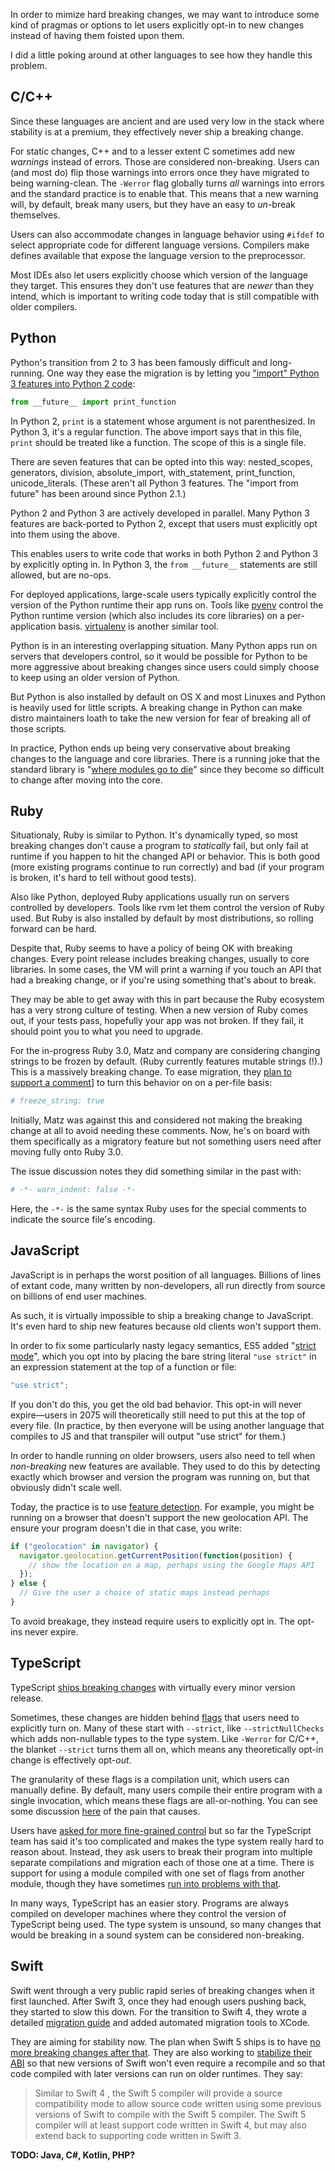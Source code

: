 In order to mimize hard breaking changes, we may want to introduce some kind
of pragmas or options to let users explicitly opt-in to new changes instead of
having them foisted upon them.

I did a little poking around at other languages to see how they handle this
problem.

## C/C++

Since these languages are ancient and are used very low in the stack where
stability is at a premium, they effectively never ship a breaking change.

For static changes, C++ and to a lesser extent C sometimes add new *warnings*
instead of errors. Those are considered non-breaking. Users can (and most do)
flip those warnings into errors once they have migrated to being warning-clean.
The `-Werror` flag globally turns *all* warnings into errors and the standard
practice is to enable that. This means that a new warning will, by default,
break many users, but they have an easy to *un*-break themselves.

Users can also accommodate changes in language behavior using `#ifdef` to select
appropriate code for different language versions. Compilers make defines
available that expose the language version to the preprocessor.

Most IDEs also let users explicitly choose which version of the language they
target. This ensures they don't use features that are *newer* than they intend,
which is important to writing code today that is still compatible with older
compilers.

## Python

Python's transition from 2 to 3 has been famously difficult and long-running.
One way they ease the migration is by letting you ["import" Python 3 features
into Python 2 code][from future]:

```python
from __future__ import print_function
```

In Python 2, `print` is a statement whose argument is not parenthesized. In
Python 3, it's a regular function. The above import says that in this file,
`print` should be treated like a function. The scope of this is a single file.

There are seven features that can be opted into this way: nested_scopes,
generators, division, absolute_import, with_statement, print_function,
unicode_literals. (These aren't all Python 3 features. The "import from future"
has been around since Python 2.1.)

Python 2 and Python 3 are actively developed in parallel. Many Python 3 features
are back-ported to Python 2, except that users must explicitly opt into them
using the above.

This enables users to write code that works in both Python 2 and Python 3 by
explicitly opting in. In Python 3, the `from __future__` statements are still
allowed, but are no-ops.

[from future]: https://docs.python.org/2/reference/simple_stmts.html#future

For deployed applications, large-scale users typically explicitly control the
version of the Python runtime their app runs on. Tools like [pyenv][] control
the Python runtime version (which also includes its core libraries) on a
per-application basis. [virtualenv][] is another similar tool.

Python is in an interesting overlapping situation. Many Python apps run on
servers that developers control, so it would be possible for Python to be more
aggressive about breaking changes since users could simply choose to keep using
an older version of Python.

But Python is also installed by default on OS X and most Linuxes and Python is
heavily used for little scripts. A breaking change in Python can make distro
maintainers loath to take the new version for fear of breaking all of those
scripts.

In practice, Python ends up being very conservative about breaking changes to
the language and core libraries. There is a running joke that the standard
library is "[where modules go to die][die]" since they become so difficult to
change after moving into the core.

[pyenv]: https://github.com/pyenv/pyenv
[virtualenv]: https://virtualenv.pypa.io/en/stable/
[die]: http://www.leancrew.com/all-this/2012/04/where-modules-go-to-die/

## Ruby

Situationaly, Ruby is similar to Python. It's dynamically typed, so most
breaking changes don't cause a program to *statically* fail, but only fail at
runtime if you happen to hit the changed API or behavior. This is both good
(more existing programs continue to run correctly) and bad (if your program is
broken, it's hard to tell without good tests).

Also like Python, deployed Ruby applications usually run on servers controlled
by developers. Tools like rvm let them control the version of Ruby used. But
Ruby is also installed by default by most distributions, so rolling forward can
be hard.

Despite that, Ruby seems to have a policy of being OK with breaking changes.
Every point release includes breaking changes, usually to core libraries. In
some cases, the VM will print a warning if you touch an API that had a breaking
change, or if you're using something that's about to break.

They may be able to get away with this in part because the Ruby ecosystem has a
very strong culture of testing. When a new version of Ruby comes out, if your
tests pass, hopefully your app was not broken. If they fail, it should point you
to what you need to upgrade.

For the in-progress Ruby 3.0, Matz and company are considering changing strings
to be frozen by default. (Ruby currently features mutable strings (!).) This is
a massively breaking change. To ease migration, they [plan to support a
comment][freeze]] to turn this behavior on on a per-file basis:

```ruby
# freeze_string: true
```

Initially, Matz was against this and considered not making the breaking change
at all to avoid needing these comments. Now, he's on board with them
specifically as a migratory feature but not something users need after moving
fully onto Ruby 3.0.

The issue discussion notes they did something similar in the past with:

```ruby
# -*- warn_indent: false -*-
```

Here, the `-*-` is the same syntax Ruby uses for the special comments to
indicate the source file's encoding.

[freeze]: https://bugs.ruby-lang.org/issues/8976

## JavaScript

JavaScript is in perhaps the worst position of all languages. Billions of lines
of extant code, many written by non-developers, all run directly from source on
billions of end user machines.

As such, it is virtually impossible to ship a breaking change to JavaScript.
It's even hard to ship new features because old clients won't support them.

In order to fix some particularly nasty legacy semantics, ES5 added "[strict
mode][]", which you opt into by placing the bare string literal `"use strict"`
in an expression statement at the top of a function or file:

[strict mode]: https://developer.mozilla.org/en-US/docs/Web/JavaScript/Reference/Strict_mode

```javascript
"use strict";
```

If you don't do this, you get the old bad behavior. This opt-in will never
expire&mdash;users in 2075 will theoretically still need to put this at the top
of every file. (In practice, by then everyone will be using another language
that compiles to JS and that transpiler will output "use strict" for them.)

In order to handle running on older browsers, users also need to tell when
*non-breaking* new features are available. They used to do this by detecting
exactly which browser and version the program was running on, but that obviously
didn't scale well.

Today, the practice is to use [feature detection][]. For example, you might be
running on a browser that doesn't support the new geolocation API. The ensure
your program doesn't die in that case, you write:

```javascript
if ("geolocation" in navigator) {
  navigator.geolocation.getCurrentPosition(function(position) {
    // show the location on a map, perhaps using the Google Maps API
  });
} else {
  // Give the user a choice of static maps instead perhaps
}
```

[feature detection]: https://developer.mozilla.org/en-US/docs/Learn/Tools_and_testing/Cross_browser_testing/Feature_detection

To avoid breakage, they instead require users to explicitly opt in. The opt-ins
never expire.

## TypeScript

TypeScript [ships breaking changes][ts break] with virtually every minor version
release.

[ts break]: https://github.com/Microsoft/TypeScript/wiki/Breaking-Changes

Sometimes, these changes are hidden behind [flags][] that users need to
explicitly turn on. Many of these start with `--strict`, like
`--strictNullChecks` which adds non-nullable types to the type system. Like
`-Werror` for C/C++, the blanket `--strict` turns them all on, which means any
theoretically opt-in change is effectively opt-*out*.

The granularity of these flags is a compilation unit, which users can manually
define. By default, many users compile their entire program with a single
invocation, which means these flags are all-or-nothing. You can see some
discussion [here][compile] of the pain that causes.

Users have [asked for more fine-grained control][per-file] but so far the
TypeScript team has said it's too complicated and makes the type system really
hard to reason about. Instead, they ask users to break their program into
multiple separate compilations and migration each of those one at a time. There
is support for using a module compiled with one set of flags from another
module, though they have sometimes [run into problems with that][problem].

[flags]: https://www.typescriptlang.org/docs/handbook/compiler-options.html
[compile]: https://github.com/Microsoft/TypeScript/issues/9432
[per-file]: https://github.com/Microsoft/TypeScript/issues/8405
[problem]: https://github.com/Microsoft/TypeScript/issues/8995

In many ways, TypeScript has an easier story. Programs are always compiled on
developer machines where they control the version of TypeScript being used. The
type system is unsound, so many changes that would be breaking in a sound system
can be considered non-breaking.

## Swift

Swift went through a very public rapid series of breaking changes when it first
launched. After Swift 3, once they had enough users pushing back, they started
to slow this down. For the transition to Swift 4, they wrote a detailed
[migration guide][] and added automated migration tools to XCode.

[migration guide]: https://swift.org/migration-guide-swift4/

They are aiming for stability now. The plan when Swift 5 ships is to have [no
more breaking changes after that][compatibility]. They are also working to
[stabilize their ABI][] so that new versions of Swift won't even require a
recompile and so that code compiled with later versions can run on older
runtimes. They say:

> Similar to Swift 4 , the Swift 5 compiler will provide a source compatibility
> mode to allow source code written using some previous versions of Swift to
> compile with the Swift 5 compiler. The Swift 5 compiler will at least support
> code written in Swift 4, but may also extend back to supporting code written
> in Swift 3.

[compatibility]: https://swift.org/source-compatibility/
[stabilize their abi]: https://swift.org/abi-stability/

**TODO: Java, C#, Kotlin, PHP?**
